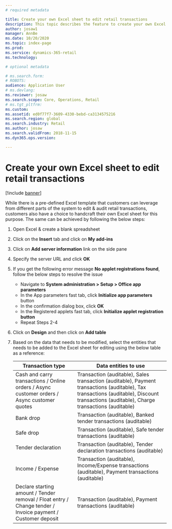 ```yaml
---
# required metadata

title: Create your own Excel sheet to edit retail transactions
description: This topic describes the feature to create your own Excel sheet to edit retail transactions in Dynamics 365 Commerce.
author: josaw1
manager: AnnBe
ms.date: 10/20/2020
ms.topic: index-page
ms.prod: 
ms.service: dynamics-365-retail
ms.technology: 

# optional metadata

# ms.search.form: 
# ROBOTS: 
audience: Application User
# ms.devlang: 
ms.reviewer: josaw
ms.search.scope: Core, Operations, Retail
# ms.tgt_pltfrm: 
ms.custom: 
ms.assetid: ed0f77f7-3609-4330-bebd-ca3134575216
ms.search.region: global
ms.search.industry: Retail
ms.author: josaw
ms.search.validFrom: 2018-11-15
ms.dyn365.ops.version: 

---
```

# Create your own Excel sheet to edit retail transactions

[!include [banner](includes/banner.md)]

While there is a pre-defined Excel template that customers can leverage from different parts of the system to edit & audit retail transactions, customers also have a choice to handcraft their own Excel sheet for this purpose. The same can be achieved by following the below steps:

1.	Open Excel & create a blank spreadsheet
2.	Click on the **Insert** tab and click on **My add-ins**
3.	Click on **Add server information** link on the side pane 
4.	Specify the server URL and click **OK**
5.	If you get the following error message **No applet registrations found**, follow the below steps to resolve the issue
    - Navigate to **System administration > Setup > Office app parameters**
    - In the App parameters fast tab, click **Initialize app parameters** button
    - In the confirmation dialog box, click **OK**
    - In the Registered applets fast tab, click **Initialize applet registration button**
    - Repeat Steps 2-4   
6.	Click on **Design** and then click on **Add table**
7.	Based on the data that needs to be modified, select the entities that needs to be added to the Excel sheet for editing using the below table as a reference:
    
    | Transaction type | Data entities to use|
    |------------------|---------------------|
    | Cash and carry transactions / Online orders / Async customer orders / Async customer quotes | Transaction (auditable), Sales transaction (auditable), Payment transactions (auditable), Tax transactions (auditable), Discount transactions (auditable), Charge transactions (auditable) |
    | Bank drop | Transaction (auditable), Banked tender transactions (auditable) |
    | Safe drop |	Transaction (auditable), Safe tender transactions (auditable) |
    | Tender declaration | Transaction (auditable), Tender declaration transactions (auditable) |
    | Income / Expense | Transaction (auditable), Income/Expense transactions (auditable), Payment transactions (auditable) |
    | Declare starting amount / Tender removal / Float entry / Change tender / Invoice payment / Customer deposit | Transaction (auditable), Payment transactions (auditable) |

